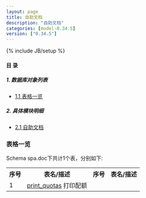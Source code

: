 ```yaml
---
layout: page
title: 自助文档 
description: "自助文档"
categories: [model-0.34.5]
version: ["0.34.5"]
---
```

{% include JB/setup %}

#### 目 录

##### 1. 数据库对象列表
  * [1.1 表格一览](index.html#表格一览)

##### 2. 具体模块明细
* [2.1 自助文档](/model/spa/doc/all.html)

### 表格一览
Schema spa.doc下共计1个表，分别如下:

<table class="table table-bordered table-striped table-condensed">
  <tr>
    <th class="info_header text-center">序号</th>
    <th class="info_header">表名/描述</th>
    <th class="info_header text-center">序号</th>
    <th class="info_header">表名/描述</th>
  </tr>
  <tr>
    <td>1</td>
    <td><a href="/model/spa/doc/all.html#表格-print_quotas-打印配额">print_quotas</a> 打印配额</td>
    <td></td>
    <td></td>
  </tr>
</table>


